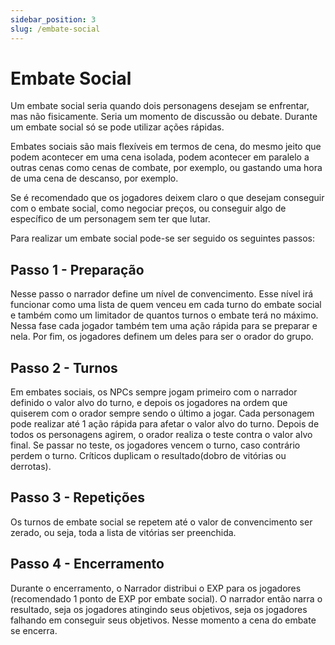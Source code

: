 ```yaml
---
sidebar_position: 3
slug: /embate-social
---
```


# Embate Social
Um embate social seria quando dois personagens desejam se enfrentar, mas não fisicamente. Seria um momento de discussão ou debate. Durante um embate social só se pode utilizar ações rápidas. 

Embates sociais são mais flexíveis em termos de cena, do mesmo jeito que podem acontecer em uma cena isolada, podem acontecer em paralelo a outras cenas como cenas de combate, por exemplo, ou gastando uma hora de uma cena de descanso, por exemplo.

Se é recomendado que os jogadores deixem claro o que desejam conseguir com o embate social, como negociar preços, ou conseguir algo de específico de um personagem sem ter que lutar.

Para realizar um embate social pode-se ser seguido os seguintes passos:

## Passo 1 - Preparação
Nesse passo o narrador define um nível de convencimento. Esse nível irá funcionar como uma lista de quem venceu em cada turno do embate social e também como um limitador de quantos turnos o embate terá no máximo. Nessa fase cada jogador também tem uma ação rápida para se preparar e nela. Por fim, os jogadores definem um deles para ser o orador do grupo.

## Passo 2 - Turnos
Em embates sociais, os NPCs sempre jogam primeiro com o narrador definido o valor alvo do turno, e depois os jogadores na ordem que quiserem com o orador sempre sendo o último a jogar. Cada personagem pode realizar até 1 ação rápida para afetar o valor alvo do turno. Depois de todos os personagens agirem, o orador realiza o teste contra o valor alvo final. Se passar no teste, os jogadores vencem o turno, caso contrário perdem o turno. Críticos duplicam o resultado(dobro de vitórias ou derrotas).

## Passo 3 - Repetições
Os turnos de embate social se repetem até o valor de convencimento ser zerado, ou seja, toda a lista de vitórias ser preenchida.

## Passo 4 - Encerramento
Durante o encerramento, o Narrador distribui o EXP para os jogadores (recomendado 1 ponto de EXP por embate social). O narrador então narra o resultado, seja os jogadores atingindo seus objetivos, seja os jogadores falhando em conseguir seus objetivos. Nesse momento a cena do embate se encerra. 